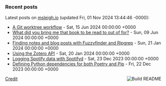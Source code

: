 ### Recent posts

<!-- blog starts -->
Latest posts on [msleigh.io](https://msleigh.io/) (updated Fri, 01 Nov 2024 13:44:46 -0000):
- [A Git worktree workflow](https://msleigh.io/blog/2024/06/15/a-git-worktree-workflow/) - Sat, 15 Jun 2024 00:00:00 +0000
- [What did you bring me that book to be read to out of for?](https://msleigh.io/blog/2024/06/09/what-did-you-bring-me-that-book-to-be-read-to-out-of-for/) - Sun, 09 Jun 2024 00:00:00 +0000
- [Finding notes and blog posts with Fuzzyfinder and Ripgrep](https://msleigh.io/blog/2024/01/21/finding-notes-and-blog-posts-with-fuzzyfinder-and-ripgrep/) - Sun, 21 Jan 2024 00:00:00 +0000
- [Using the Zotero API](https://msleigh.io/blog/2024/01/20/using-the-zotero-api/) - Sat, 20 Jan 2024 00:00:00 +0000
- [Logging Spotify data with Spotifyd](https://msleigh.io/blog/2023/12/23/logging-spotify-data-with-spotifyd/) - Sat, 23 Dec 2023 00:00:00 +0000
- [Defining Python dependencies for both Poetry and Pip](https://msleigh.io/blog/2023/12/22/defining-python-dependencies-for-both-poetry-and-pip/) - Fri, 22 Dec 2023 00:00:00 +0000
<!-- blog ends -->

<a href="https://github.com/msleigh/msleigh/actions"><img src="https://github.com/msleigh/msleigh/actions/workflows/build.yml/badge.svg" align="right" alt="Build README"></a>
<a href="https://simonwillison.net/2020/Jul/10/self-updating-profile-readme/">Credit</a>
